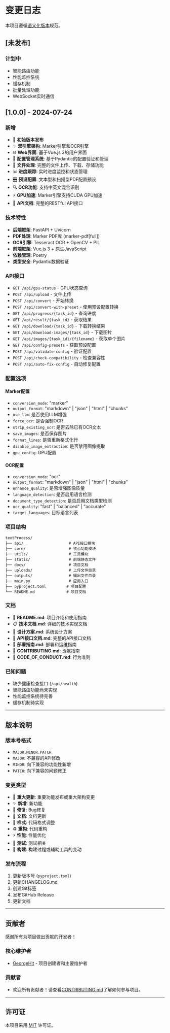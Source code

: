 # 变更日志

本项目遵循[语义化版本](https://semver.org/lang/zh-CN/)规范。

## [未发布]

### 计划中
- 智能路由功能
- 性能监控系统
- 缓存机制
- 批量处理功能
- WebSocket实时通信

## [1.0.0] - 2024-07-24

### 新增
- 🎉 **初始版本发布**
- ✨ **双引擎架构**: Marker引擎和OCR引擎
- 🌐 **Web界面**: 基于Vue.js 3的用户界面
- 🔧 **配置管理系统**: 基于Pydantic的配置验证和管理
- 📁 **文件处理**: 完整的文件上传、下载、存储功能
- 📊 **进度跟踪**: 实时进度监控和状态管理
- 🎛️ **预设配置**: 文本型和扫描型PDF配置预设
- 🔍 **OCR功能**: 支持中英文混合识别
- ⚡ **GPU加速**: Marker引擎支持CUDA GPU加速
- 📝 **API文档**: 完整的RESTful API接口

### 技术特性
- **后端框架**: FastAPI + Uvicorn
- **PDF处理**: Marker PDF库 (marker-pdf[full])
- **OCR引擎**: Tesseract OCR + OpenCV + PIL
- **前端框架**: Vue.js 3 + 原生JavaScript
- **依赖管理**: Poetry
- **类型安全**: Pydantic数据验证

### API接口
- `GET /api/gpu-status` - GPU状态查询
- `POST /api/upload` - 文件上传
- `POST /api/convert` - 开始转换
- `POST /api/convert-with-preset` - 使用预设配置转换
- `GET /api/progress/{task_id}` - 查询进度
- `GET /api/result/{task_id}` - 获取结果
- `GET /api/download/{task_id}` - 下载转换结果
- `GET /api/download-images/{task_id}` - 下载图片
- `GET /api/images/{task_id}/{filename}` - 获取单个图片
- `GET /api/config-presets` - 获取预设配置
- `POST /api/validate-config` - 验证配置
- `POST /api/check-compatibility` - 检查兼容性
- `POST /api/auto-fix-config` - 自动修复配置

### 配置选项

#### Marker配置
- `conversion_mode`: "marker"
- `output_format`: "markdown" | "json" | "html" | "chunks"
- `use_llm`: 是否使用LLM增强
- `force_ocr`: 是否强制OCR
- `strip_existing_ocr`: 是否去除已有OCR文本
- `save_images`: 是否保存图片
- `format_lines`: 是否重新格式化行
- `disable_image_extraction`: 是否禁用图像提取
- `gpu_config`: GPU配置

#### OCR配置
- `conversion_mode`: "ocr"
- `output_format`: "markdown" | "json" | "html" | "chunks"
- `enhance_quality`: 是否增强图像质量
- `language_detection`: 是否启用语言检测
- `document_type_detection`: 是否启用文档类型检测
- `ocr_quality`: "fast" | "balanced" | "accurate"
- `target_languages`: 目标语言列表

### 项目结构
```
textProcess/
├── api/                    # API接口模块
├── core/                   # 核心功能模块
├── utils/                  # 工具模块
├── static/                 # 前端静态文件
├── docs/                   # 项目文档
├── uploads/                # 上传文件目录
├── outputs/                # 输出文件目录
├── main.py                 # 应用入口
├── pyproject.toml         # 项目配置
└── README.md              # 项目文档
```

### 文档
- 📖 **README.md**: 项目介绍和使用指南
- 📋 **技术文档.md**: 详细的技术实现文档
- 🎨 **设计方案.md**: 系统设计方案
- 🔌 **API接口文档.md**: 完整的API接口文档
- 🚀 **部署指南.md**: 部署和运维指南
- 🤝 **CONTRIBUTING.md**: 贡献指南
- 📜 **CODE_OF_CONDUCT.md**: 行为准则

### 已知问题
- 缺少健康检查接口 (`/api/health`)
- 智能路由功能尚未实现
- 性能监控系统待完善
- 缓存机制待实现

---

## 版本说明

### 版本号格式
- `MAJOR.MINOR.PATCH`
- `MAJOR`: 不兼容的API修改
- `MINOR`: 向下兼容的功能性新增
- `PATCH`: 向下兼容的问题修正

### 变更类型
- 🎉 **重大更新**: 重要功能发布或重大架构变更
- ✨ **新增**: 新功能
- 🔧 **修复**: Bug修复
- 📝 **文档**: 文档更新
- 🎨 **样式**: 代码格式调整
- ♻️ **重构**: 代码重构
- ⚡ **性能**: 性能优化
- 🧪 **测试**: 测试相关
- 🔧 **构建**: 构建过程或辅助工具的变动

### 发布流程
1. 更新版本号 (`pyproject.toml`)
2. 更新CHANGELOG.md
3. 创建Git标签
4. 发布GitHub Release
5. 更新文档

---

## 贡献者

感谢所有为项目做出贡献的开发者！

### 核心维护者
- [GeorgeHit](https://github.com/GeorgeHit) - 项目创建者和主要维护者

### 贡献者
- 欢迎所有贡献者！请查看[CONTRIBUTING.md](CONTRIBUTING.md)了解如何参与项目。

---

## 许可证

本项目采用 [MIT](LICENSE) 许可证。 